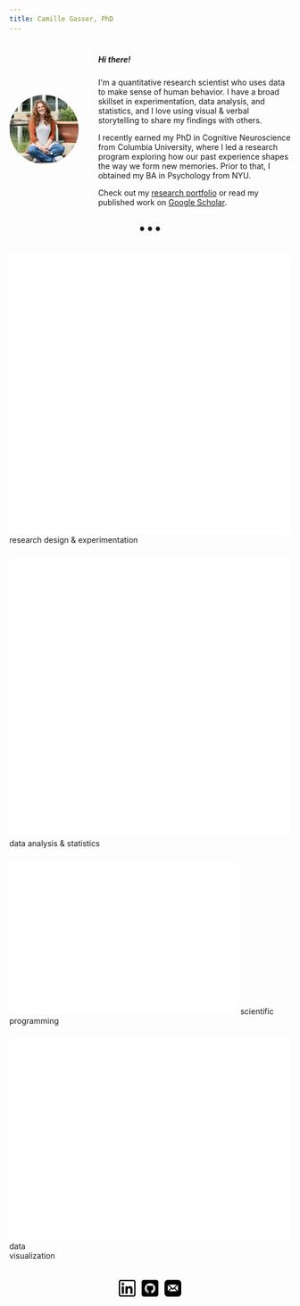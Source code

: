 ```yaml
---
title: Camille Gasser, PhD
---
```


<div style="display: flex; gap: 35px; margin-top: 20px">
  <div style="flex: 0.9; display: flex; justify-content: center; align-items: center;">
    <img src="/images/personal_pic.jpg", style="border-radius:50%">
  </div>

  <div style="flex: 2.5; display: flex; justify-content: center; align-items: center; text-align: left;">
    <div style="width:100%">
  <h5>Hi there!</h5>
  I'm a quantitative research scientist who uses data to make sense of human behavior. I have a broad skillset in experimentation, data analysis, and statistics, and I love using visual & verbal storytelling to share my findings with others.
  
  I recently earned my PhD in Cognitive Neuroscience from Columbia University, where I led a research program exploring how our past experience shapes the way we form new memories. Prior to that, I obtained my BA in Psychology from NYU.
  
  Check out my <a href="/research">research portfolio</a> or read my published work on <a href="https://scholar.google.com/citations?user=Oe-XxKsAAAAJ" target="_blank">Google Scholar</a>.
    </div>
  </div>
</div>

<div style="text-align: center; margin-top: 15px; margin-bottom: 25px;">
  <span style="font-size: 10px;">●&ensp;●&ensp;●</span>
</div>

<div style="display: flex; justify-content: center; align-items: top; flex-wrap: wrap; gap: 20px; padding-top: 10px; padding-bottom:35px">

  <div class="hover-box">
    <img src="/images/research_icon.png">
    <span>research design & experimentation</span>
  </div>
  
  <div class="hover-box">
    <img src="/images/datapoints_icon.png">
    data analysis & statistics
  </div>
  
  <div class="hover-box">
    <img src="/images/coding_icon.png">
    scientific programming
  </div>
  
  <div class="hover-box">
    <img src="/images/eye_icon.png">
    data<br>visualization
  </div>
</div>

 <div align="center">
 <a href="https://www.linkedin.com/in/camille-claire-gasser/" target="_blank"><img src="/images/linkedin_icon.png" style="width: 30px; height: auto"></a>&ensp;
 <a href="https://github.com/camillegasser" target="_blank"><img src="/images/github_icon.png" style="width: 30px; height: auto"></a>&ensp;
 <a href="mailto:ccgasser@gmail.com" target="_blank"><img src="/images/email_icon.png" style="width: 30px; height: auto"></a></div>
